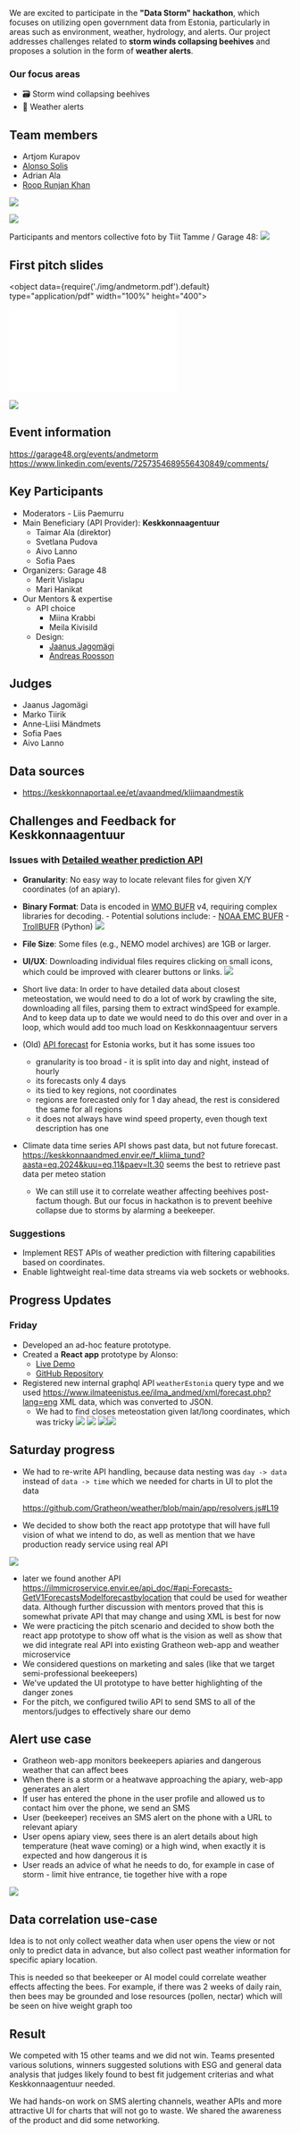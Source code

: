 We are excited to participate in the **"Data Storm" hackathon**, which focuses on utilizing open government data from Estonia, particularly in areas such as environment, weather, hydrology, and alerts. Our project addresses challenges related to **storm winds collapsing beehives** and proposes a solution in the form of **weather alerts**.

### Our focus areas

- 🗃️ Storm wind collapsing beehives
- 📡 Weather alerts

## Team members

- Artjom Kurapov
- [Alonso Solis](https://www.linkedin.com/in/alonso-solis-a5b88020a/)
- Adrian Ala
- [Roop Runjan Khan](https://www.linkedin.com/in/roop-ranjan-khan-234a9014b/)

![](img/20241130_174232.jpg)

![](img/20241130_155912.jpg)

Participants and mentors collective foto by Tiit Tamme / Garage 48:
![](img/1732994146453.jpg)

## First pitch slides

<object data={require('./img/andmetorm.pdf').default} type="application/pdf" width="100%" height="400"></object>

![](img/andmetorm.pdf)

<!--truncate-->

![](img/20241129_153633.jpg)

## Event information

https://garage48.org/events/andmetorm
https://www.linkedin.com/events/7257354689556430849/comments/

## Key Participants

- Moderators - Liis Paemurru
- Main Beneficiary (API Provider): **Keskkonnaagentuur**
  - Taimar Ala (direktor)
  - Svetlana Pudova
  - Aivo Lanno
  - Sofia Paes
- Organizers: Garage 48
  - Merit Vislapu
  - Mari Hanikat
- Our Mentors & expertise
  - API choice
    - Miina Krabbi
    - Meila Kivisild
  - Design:
    - [Jaanus Jagomägi](https://www.linkedin.com/in/jagomagi/overlay/about-this-profile/)
    - [Andreas Roosson](https://www.linkedin.com/in/andreas-roosson-72057756/)

## Judges

- Jaanus Jagomägi
- Marko Tiirik
- Anne-Liisi Mändmets
- Sofia Paes
- Aivo Lanno

## Data sources

- https://keskkonnaportaal.ee/et/avaandmed/kliimaandmestik

## Challenges and Feedback for Keskkonnaagentuur

### Issues with [Detailed weather prediction API](https://avaandmed.keskkonnaportaal.ee/dhs/Active/documentList.aspx?ViewId=3b1f9939-7395-4710-968e-ed27eb8316fd)

- **Granularity**: No easy way to locate relevant files for given X/Y coordinates (of an apiary).
- **Binary Format**: Data is encoded in [WMO BUFR](https://library.wmo.int/records/item/35625-manual-on-codes-volume-i-2-international-codes) v4, requiring complex libraries for decoding. - Potential solutions include: - [NOAA EMC BUFR](https://github.com/NOAA-EMC/NCEPLIBS-bufr) - [TrollBUFR](https://trollbufr.readthedocs.io/index.html) (Python)
  ![](img/Screenshot%202024-11-30%20at%2002.59.08.png)
- **File Size**: Some files (e.g., NEMO model archives) are 1GB or larger.
- **UI/UX**: Downloading individual files requires clicking on small icons, which could be improved with clearer buttons or links.
  ![](img/Screenshot%202024-11-30%20at%2017.00.33.png)
- Short live data: In order to have detailed data about closest meteostation, we would need to do a lot of work by crawling the site, downloading all files, parsing them to extract windSpeed for example. And to keep data up to date we would need to do this over and over in a loop, which would add too much load on Keskkonnaagentuur servers

- (Old) [API forecast](https://www.ilmateenistus.ee/ilma_andmed/xml/forecast.php?lang=eng) for Estonia works, but it has some issues too

  - granularity is too broad - it is split into day and night, instead of hourly
  - its forecasts only 4 days
  - its tied to key regions, not coordinates
  - regions are forecasted only for 1 day ahead, the rest is considered the same for all regions
  - it does not always have wind speed property, even though text description has one

- Climate data time series API shows past data, but not future forecast.
  https://keskkonnaandmed.envir.ee/f_kliima_tund?aasta=eq.2024&kuu=eq.11&paev=lt.30 seems the best to retrieve past data per meteo station
  - We can still use it to correlate weather affecting beehives post-factum though. But our focus in hackathon is to prevent beehive collapse due to storms by alarming a beekeeper.

### Suggestions

- Implement REST APIs of weather prediction with filtering capabilities based on coordinates.
- Enable lightweight real-time data streams via web sockets or webhooks.

## Progress Updates

### Friday

- Developed an ad-hoc feature prototype.
- Created a **React app** prototype by Alonso:
  - [Live Demo](https://bee-app-zeta.vercel.app/)
  - [GitHub Repository](https://github.com/alonsosolisg/bee-app)
- Registered new internal graphql API `weatherEstonia` query type and we used https://www.ilmateenistus.ee/ilma_andmed/xml/forecast.php?lang=eng XML data, which was converted to JSON.
  - We had to find closes meteostation given lat/long coordinates, which was tricky
    ![](img/Screenshot%202024-11-30%20at%2003.25.22.png)
    ![](img/Screenshot%202024-11-30%20at%2003.23.05.png)
    ![](img/Screenshot%202024-11-30%20at%2017.30.58.png)![](img/Screenshot%202024-11-30%20at%2003.50.42.png)

## Saturday progress

- We had to re-write API handling, because data nesting was
  `day -> data` instead of `data -> time` which we needed for charts in UI to plot the data

  https://github.com/Gratheon/weather/blob/main/app/resolvers.js#L19

- We decided to show both the react app prototype that will have full vision of what we intend to do, as well as mention that we have production ready service using real API

![](img/Screenshot%202024-11-30%20at%2011.27.14.png)

- later we found another API https://ilmmicroservice.envir.ee/api_doc/#api-Forecasts-GetV1ForecastsModelforecastbylocation that could be used for weather data. Although further discussion with mentors proved that this is somewhat private API that may change and using XML is best for now
- We were practicing the pitch scenario and decided to show both the react app prototype to show off what is the vision as well as show that we did integrate real API into existing Gratheon web-app and weather microservice
- We considered questions on marketing and sales (like that we target semi-professional beekeepers)
- We've updated the UI prototype to have better highlighting of the danger zones
- For the pitch, we configured twilio API to send SMS to all of the mentors/judges to effectively share our demo

## Alert use case

- Gratheon web-app monitors beekeepers apiaries and dangerous weather that can affect bees
- When there is a storm or a heatwave approaching the apiary, web-app generates an alert
- If user has entered the phone in the user profile and allowed us to contact him over the phone, we send an SMS
- User (beekeeper) receives an SMS alert on the phone with a URL to relevant apiary
- User opens apiary view, sees there is an alert details about high temperature (heat wave coming) or a high wind, when exactly it is expected and how dangerous it is
- User reads an advice of what he needs to do, for example in case of storm - limit hive entrance, tie together hive with a rope

![](img/Screenshot%202024-11-30%20at%2014.15.00.png)

## Data correlation use-case

Idea is to not only collect weather data when user opens the view or not only to predict data in advance, but also collect past weather information for specific apiary location.

This is needed so that beekeeper or AI model could correlate weather effects affecting the bees. For example, if there was 2 weeks of daily rain, then bees may be grounded and lose resources (pollen, nectar) which will be seen on hive weight graph too

## Result

We competed with 15 other teams and we did not win. Teams presented various solutions, winners suggested solutions with ESG and general data analysis that judges likely found to best fit judgement criterias and what Keskkonnaagentuur needed.

We had hands-on work on SMS alerting channels, weather APIs and more attractive UI for charts that will not go to waste. We shared the awareness of the product and did some networking.


